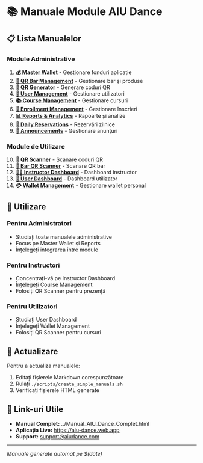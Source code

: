 # 📚 Manuale Module AIU Dance

## 📋 Lista Manualelor

### Module Administrative
1. **[💰 Master Wallet](Manual_Master_Wallet.html)** - Gestionare fonduri aplicație
2. **[📱 QR Bar Management](Manual_QR_Bar_Management.html)** - Gestionare bar și produse
3. **[🔢 QR Generator](Manual_QR_Generator.html)** - Generare coduri QR
4. **[👥 User Management](Manual_User_Management.html)** - Gestionare utilizatori
5. **[📚 Course Management](Manual_Course_Management.html)** - Gestionare cursuri
6. **[📝 Enrollment Management](Manual_Enrollment_Management.html)** - Gestionare înscrieri
7. **[📊 Reports & Analytics](Manual_Reports_Analytics.html)** - Rapoarte și analize
8. **[📅 Daily Reservations](Manual_Daily_Reservations.html)** - Rezervări zilnice
9. **[📢 Announcements](Manual_Announcements.html)** - Gestionare anunțuri

### Module de Utilizare
10. **[📱 QR Scanner](Manual_QR_Scanner.html)** - Scanare coduri QR
11. **[🍹 Bar QR Scanner](Manual_Bar_QR_Scanner.html)** - Scanare QR bar
12. **[👨‍🏫 Instructor Dashboard](Manual_Instructor_Dashboard.html)** - Dashboard instructor
13. **[👤 User Dashboard](Manual_User_Dashboard.html)** - Dashboard utilizator
14. **[💳 Wallet Management](Manual_Wallet_Management.html)** - Gestionare wallet personal

## 🎯 Utilizare

### Pentru Administratori
- Studiați toate manualele administrative
- Focus pe Master Wallet și Reports
- Înțelegeți integrarea între module

### Pentru Instructori
- Concentrați-vă pe Instructor Dashboard
- Înțelegeți Course Management
- Folosiți QR Scanner pentru prezență

### Pentru Utilizatori
- Studiați User Dashboard
- Înțelegeți Wallet Management
- Folosiți QR Scanner pentru cursuri

## 📝 Actualizare

Pentru a actualiza manualele:
1. Editați fișierele Markdown corespunzătoare
2. Rulați `./scripts/create_simple_manuals.sh`
3. Verificați fișierele HTML generate

## 🔗 Link-uri Utile

- **Manual Complet:** ../Manual_AIU_Dance_Complet.html
- **Aplicația Live:** https://aiu-dance.web.app
- **Support:** support@aiudance.com

---

*Manuale generate automat pe $(date)*
